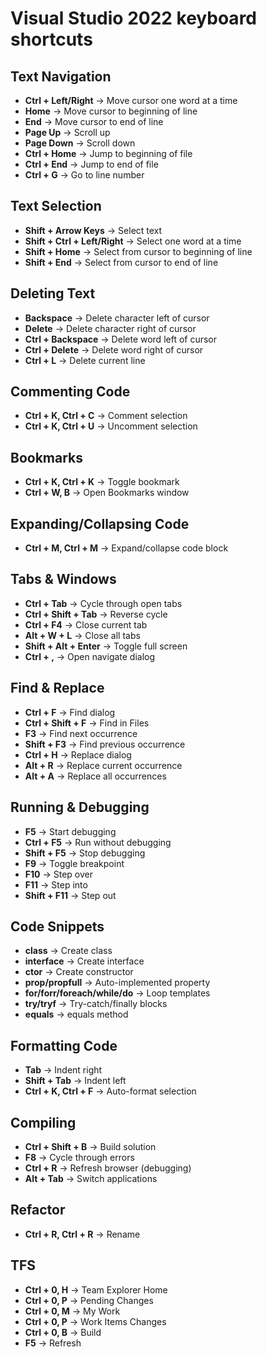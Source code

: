 # Visual Studio 2022 keyboard shortcuts

## Text Navigation
- **Ctrl + Left/Right** → Move cursor one word at a time
- **Home** → Move cursor to beginning of line
- **End** → Move cursor to end of line
- **Page Up** → Scroll up
- **Page Down** → Scroll down
- **Ctrl + Home** → Jump to beginning of file
- **Ctrl + End** → Jump to end of file
- **Ctrl + G** → Go to line number

## Text Selection
- **Shift + Arrow Keys** → Select text
- **Shift + Ctrl + Left/Right** → Select one word at a time
- **Shift + Home** → Select from cursor to beginning of line
- **Shift + End** → Select from cursor to end of line

## Deleting Text
- **Backspace** → Delete character left of cursor
- **Delete** → Delete character right of cursor
- **Ctrl + Backspace** → Delete word left of cursor
- **Ctrl + Delete** → Delete word right of cursor
- **Ctrl + L** → Delete current line

## Commenting Code
- **Ctrl + K, Ctrl + C** → Comment selection
- **Ctrl + K, Ctrl + U** → Uncomment selection

## Bookmarks
- **Ctrl + K, Ctrl + K** → Toggle bookmark
- **Ctrl + W, B** → Open Bookmarks window

## Expanding/Collapsing Code
- **Ctrl + M, Ctrl + M** → Expand/collapse code block

## Tabs & Windows
- **Ctrl + Tab** → Cycle through open tabs
- **Ctrl + Shift + Tab** → Reverse cycle
- **Ctrl + F4** → Close current tab
- **Alt + W + L** → Close all tabs
- **Shift + Alt + Enter** → Toggle full screen
- **Ctrl + ,** → Open navigate dialog

## Find & Replace
- **Ctrl + F** → Find dialog
- **Ctrl + Shift + F** → Find in Files
- **F3** → Find next occurrence
- **Shift + F3** → Find previous occurrence
- **Ctrl + H** → Replace dialog
- **Alt + R** → Replace current occurrence
- **Alt + A** → Replace all occurrences

## Running & Debugging
- **F5** → Start debugging
- **Ctrl + F5** → Run without debugging
- **Shift + F5** → Stop debugging
- **F9** → Toggle breakpoint
- **F10** → Step over
- **F11** → Step into
- **Shift + F11** → Step out

## Code Snippets
- **class** → Create class
- **interface** → Create interface
- **ctor** → Create constructor
- **prop/propfull** → Auto-implemented property
- **for/forr/foreach/while/do** → Loop templates
- **try/tryf** → Try-catch/finally blocks
- **equals** → equals method

## Formatting Code
- **Tab** → Indent right
- **Shift + Tab** → Indent left
- **Ctrl + K, Ctrl + F** → Auto-format selection

## Compiling
- **Ctrl + Shift + B** → Build solution
- **F8** → Cycle through errors
- **Ctrl + R** → Refresh browser (debugging)
- **Alt + Tab** → Switch applications

## Refactor
- **Ctrl + R, Ctrl + R** → Rename

## TFS
- **Ctrl + 0, H** → Team Explorer Home
- **Ctrl + 0, P** → Pending Changes
- **Ctrl + 0, M** → My Work
- **Ctrl + 0, P** → Work Items Changes
- **Ctrl + 0, B** → Build
- **F5** → Refresh
